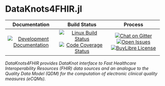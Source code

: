 # DataKnots4FHIR.jl

**Documentation** | **Build Status** | **Process**
:---: | :---: | :---:
[![Development Documentation][doc-dev-img]][doc-dev-url] | [![Linux Build Status][travis-img]][travis-url] [![Code Coverage Status][codecov-img]][codecov-url] | [![Chat on Gitter][gitter-img]][gitter-url] [![Open Issues][issues-img]][issues-url] [![BuyLibre License][license-img]][license-url]

*DataKnots4FHIR provides DataKnot interface to Fast Healthcare
Interoperability Resources (FHIR) data sources and an analogue to the
Quality Data Model (QDM) for the computation of electronic clinical
quality measures (eCQMs).*

[travis-img]: https://travis-ci.org/MechanicalRabbit/DataKnots4FHIR.jl.svg?branch=master
[travis-url]: https://travis-ci.org/MechanicalRabbit/DataKnots4FHIR.jl
[codecov-img]: https://codecov.io/gh/MechanicalRabbit/DataKnots4FHIR.jl/branch/master/graph/badge.svg
[codecov-url]: https://codecov.io/gh/MechanicalRabbit/DataKnots4FHIR.jl
[issues-img]: https://img.shields.io/github/issues/MechanicalRabbit/DataKnots4FHIR.jl.svg
[issues-url]: https://github.com/MechanicalRabbit/DataKnots4FHIR.jl/issues
[doc-dev-img]: https://img.shields.io/badge/docs-dev-blue.svg
[doc-dev-url]: https://mechanicalrabbit.github.io/DataKnots4FHIR.jl/dev/
[license-img]: https://img.shields.io/badge/LICENSE-BuyLibre-Orange
[license-url]: https://buylibre.org
[gitter-img]: https://img.shields.io/gitter/room/rbt-lang/rbt-proto.svg?color=%23753a88
[gitter-url]: https://gitter.im/rbt-lang/rbt-proto/

